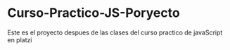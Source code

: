 # Curso-Practico-JS-Poryecto
Este es el proyecto despues de las clases del curso practico de javaScript en platzi
